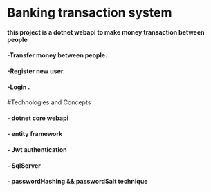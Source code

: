 # Banking transaction system 
#### this project is a dotnet webapi to make money transaction between people

#### -Transfer money between people.
#### -Register new user.
#### -Login .  

#Technologies and Concepts

#### - dotnet core webapi
#### - entity framework
#### - Jwt authentication
#### - SqlServer
#### - passwordHashing && passwordSalt technique



